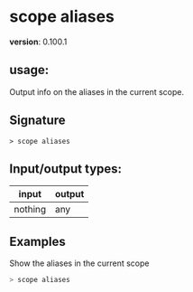 # scope aliases

**version**: 0.100.1

## **usage**:

Output info on the aliases in the current scope.

## Signature

`> scope aliases `

## Input/output types:

| input   | output |
| ------- | ------ |
| nothing | any    |

## Examples

Show the aliases in the current scope

```bash
> scope aliases
```
